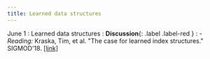 ```yaml
---
title: Learned data structures
---
```


June 1
: Learned data structures
  : **Discussion**{: .label .label-red }
: - *Reading:* Kraska, Tim, et al. "The case for learned index structures." SIGMOD'18. [[link]](https://arxiv.org/pdf/1712.01208.pdf)

